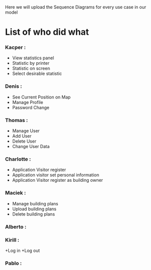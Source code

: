 Here we will upload the Sequence Diagrams for every use case in our model

# List of who did what  
 
### Kacper : 
+ View statistics panel
+ Statistic by printer
+ Statistic on screen
+ Select desirable statistic
         
### Denis  :
+ See Current Position on Map
+ Manage Profile
+ Password Change

### Thomas :
+ Manage User
+ Add User
+ Delete User
+ Change User Data

### Charlotte :
+ Application Visitor register
+ Application visitor set personal information
+ Application Visitor register as building owner
### Maciek :
+ Manage building plans
+ Upload building plans
+ Delete building plans

### Alberto :

### Kirill : 
+Log in
+Log out

### Pablo :
